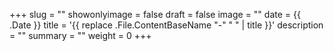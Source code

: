 +++
slug = ""
showonlyimage = false
draft = false
image = ""
date = {{ .Date }}
title = '{{ replace .File.ContentBaseName "-" " " | title }}'
description = ""
summary = ""
weight = 0
+++